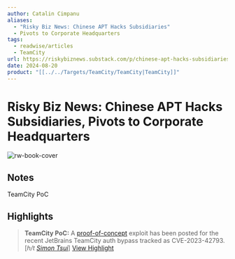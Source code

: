 ```yaml
---
author: Catalin Cimpanu
aliases:
  - "Risky Biz News: Chinese APT Hacks Subsidiaries"
  - Pivots to Corporate Headquarters
tags:
  - readwise/articles
  - TeamCity
url: https://riskybiznews.substack.com/p/chinese-apt-hacks-subsidiaries
date: 2024-08-20
product: "[[../../Targets/TeamCity/TeamCity|TeamCity]]"
---
```

# Risky Biz News: Chinese APT Hacks Subsidiaries, Pivots to Corporate Headquarters

![rw-book-cover](https://substack-post-media.s3.amazonaws.com/public/images/8e6c0104-5542-45fe-a3bd-9a158f88549b_800x400.png)

## Notes
TeamCity PoC

## Highlights


> **TeamCity PoC:** A [proof-of-concept](https://attackerkb.com/topics/1XEEEkGHzt/cve-2023-42793/rapid7-analysis) exploit has been posted for the recent JetBrains TeamCity auth bypass tracked as CVE-2023-42793. [*h/t [Simon Tsui](https://mastodon.social/@simontsui@infosec.exchange/111138259306153469)*]
> [View Highlight](https://read.readwise.io/read/01hbgyxrkrbbrq99d3xw9fn1mz)

